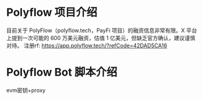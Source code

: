# Polyflow 项目介绍
目前关于 PolyFlow（polyflow.tech，PayFi 项目）的融资信息非常有限。X 平台上提到一次可能的 600 万美元融资，估值 1 亿美元，但缺乏官方确认，建议谨慎对待。
注册rf: https://app.polyflow.tech/?refCode=42DAD5CA16

# Polyflow Bot 脚本介绍
evm密钥+proxy


